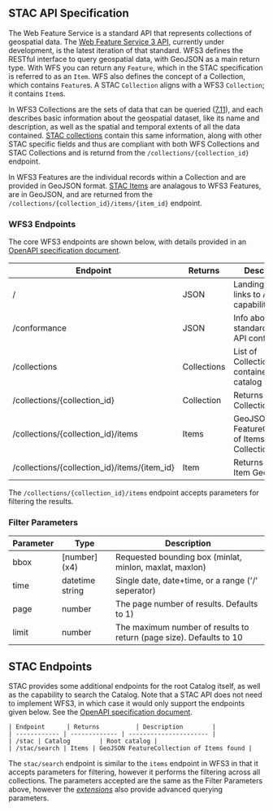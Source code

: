 ## STAC API Specification

The Web Feature Service is a standard API that represents collections of geospatial data. The [Web Feature Service 3 API](https://github.com/opengeospatial/WFS_FES), currently under development, is the latest iteration of that standard. WFS3 defines the RESTful interface to query geospatial data, with GeoJSON as a main return type. With WFS you can return any `Feature`, which in the STAC specification is referred to as an `Item`. WFS also defines the concept of a Collection, which contains `Feature`s. A STAC `Collection` aligns with a WFS3 `Collection`; it contains `Item`s.

In WFS3 Collections are the sets of data that can be queried ([7.11](https://rawgit.com/opengeospatial/WFS_FES/master/docs/17-069.html#_feature_collections_metadata)), and each describes basic information about the geospatial dataset, like its name and description, as well as the spatial and temporal extents of all the data contained. [STAC collections](../collections-spec/README.md) contain this same information, along with other STAC specific fields and thus are compliant with both WFS Collections and STAC Collections and is returnd from the `/collections/{collection_id}` endpoint.

In WFS3 Features are the individual records within a Collection and are provided in GeoJSON format. [STAC Items](../item-spec/README.md) are analagous to WFS3 Features, are in GeoJSON, and are returned from the `/collections/{collection_id}/items/{item_id}` endpoint.

### WFS3 Endpoints

The core WFS3 endpoints are shown below, with details provided in an [OpenAPI specification document](definitions/WFS3.yaml).

| Endpoint      | Returns          | Description        |
| ------------ | ------------- | ---------------------- |
| / | JSON        | Landing page, links to API capabilities |
| /conformance | JSON | Info about standards the API conforms to       |
| /collections | Collections | List of Collections contained in the catalog |
| /collections/{collection_id} | Collection | Returns single Collection JSON |
| /collections/{collection_id}/items | Items | GeoJSON FeatureCollection of Items in Collection |
| /collections/{collection_id}/items/{item_id} | Item | Returns single Item GeoJSON |

The `/collections/{collection_id}/items` endpoint accepts parameters for filtering the results.

### Filter Parameters

| Parameter      | Type          | Description        |
| ------------ | ------------- | ---------------------- |
| bbox | [number] (x4)        | Requested bounding box (minlat, minlon, maxlat, maxlon) |
| time | datetime string | Single date, date+time, or a range ('/' seperator)
| page | number | The page number of results. Defaults to 1) |
| limit | number | The maximum number of results to return (page size). Defaults to 10 |

## STAC Endpoints

STAC provides some additional endpoints for the root Catalog itself, as well as the capability to search the Catalog. Note that a STAC API does not need to implement WFS3, in which case it would only support the endpoints given below. See the [OpenAPI specification document](definitions/STAC-standalone.yaml).

```
| Endpoint      | Returns          | Description        |
| ------------ | ------------- | ---------------------- |
| /stac | Catalog        | Root catalog |
| /stac/search | Items | GeoJSON FeatureCollection of Items found |
```

The `stac/search` endpoint is similar to the `items` endpoint in WFS3 in that it accepts parameters for filtering, however it performs the filtering across all collections. The parameters accepted are the same as the Filter Parameters above, however the *[extensions](extensions/README.md)* also provide advanced querying parameters.

